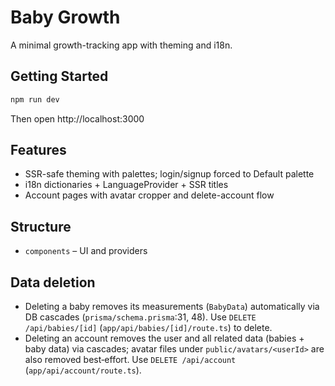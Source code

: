# Baby Growth

A minimal growth-tracking app with theming and i18n.

## Getting Started

```bash
npm run dev
```

Then open http://localhost:3000

## Features
- SSR-safe theming with palettes; login/signup forced to Default palette
- i18n dictionaries + LanguageProvider + SSR titles
- Account pages with avatar cropper and delete-account flow

## Structure
- `components` – UI and providers

## Data deletion
- Deleting a baby removes its measurements (`BabyData`) automatically via DB cascades (`prisma/schema.prisma`:31, 48). Use `DELETE /api/babies/[id]` (`app/api/babies/[id]/route.ts`) to delete.
- Deleting an account removes the user and all related data (babies + baby data) via cascades; avatar files under `public/avatars/<userId>` are also removed best‑effort. Use `DELETE /api/account` (`app/api/account/route.ts`).
